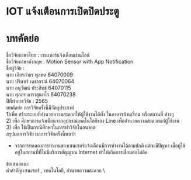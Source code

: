 # IOT แจ้งเตือนการเปิดปิดประตู

# บทคัดย่อ 
ชื่อวิจัยภาษาไทย :  เซนเซอร์แจ้งเตือนผ่านไลน์ \
ชื่อวิจัยภาษาอังกฤษ : Motion Sensor with App Notification \
ชื่อผู้วิจัย : \
นาย เกียรกำธร พูลพล 64070009 \
นาย ปรินทร์ เดชากรณ์ 64070064 \
นาย อนุวัฒน์ ประสิทธ์ 64070115 \
นาย ศุภกร ดาราสุนทโร 64070238 \
ปีที่ทำการวิจัย : 2565 \
บทคัดย่อ การวิจัยครั้งนี้มีวัตถุประสงค์ \
      1)เพื่อ สร้างระบบที่อำนวยความสะดวกให้ผู้ใช้งานได้ทั้ง ในอาคารบ้านเรือน หรือสถานที่ ต่างๆ \
      2) เพื่อ ศึกษาการแจ้งเตือนจากอุปกรณ์เทคโนโลยีของ Line เพื่ออำนวยความสะดวกแก่ผู้ใช้งาน \
      3) เพื่อ ใช้เป็นกรณีศึกษาในการทำวิจัยในอนาคต \
สรุปผลการวิจัย ผลการวิจัยครั้งนี้พบว่า
- จากการทดลองการทำงานของเซนเซอร์แจ้งเตือนมีการทำงานได้ตามปกติ แต่จะมีปัญหา เมื่อผู้ใช้อยู่ในสถานที่ที่ไม่มีบริการสัญญาณ Internet ทำให้เกิดการเชื่อมต่อไม่ติด

ข้อเสนอแนะ \
คำสำคัญ เซนเซอร์ , เทคโนโลยี, อำนวยความสะดวก \
